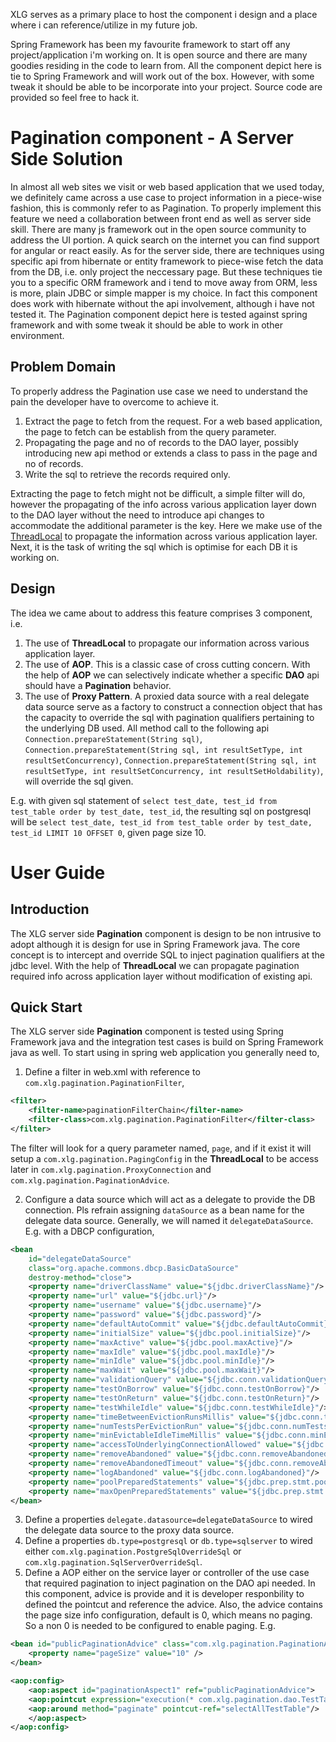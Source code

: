 XLG serves as a primary place to host the component i design and a place where i can reference/utilize in my future job.

Spring Framework has been my favourite framework to start off any project/application i'm working on. It is open source and there are many goodies residing in the code to learn from. All the component depict here is tie to Spring Framework and will work out of the box. However, with some tweak it should be able to be incorporate into your project. Source code are provided so feel free to hack it.

# Pagination component - A Server Side Solution
In almost all web sites we visit or web based application that we used today, we definitely came across a use case to project information in a piece-wise fashion, this is commonly refer to as Pagination. To properly implement this feature we need a collaboration between front end as well as server side skill. There are many js framework out in the open source community to address the UI portion. A quick search on the internet you can find support for angular or react easily. As for the server side, there are techniques using specific api from hibernate or entity framework to piece-wise fetch the data from the DB, i.e. only project the neccessary page. But these techniques tie you to a specific ORM framework and i tend to move away from ORM, less is more, plain JDBC or simple mapper is my choice. In fact this component does work with hibernate without the api involvement, although i have not tested it. The Pagination component depict here is tested against spring framework and with some tweak it should be able to work in other environment.

## Problem Domain
To properly address the Pagination use case we need to understand the pain the developer have to overcome to achieve it.
1. Extract the page to fetch from the request. For a web based application, the page to fetch can be establish from the query parameter.
2. Propagating the page and no of records to the DAO layer, possibly introducing new api method or extends a class to pass in the page and no of records.
3. Write the sql to retrieve the records required only.

Extracting the page to fetch might not be difficult, a simple filter will do, however the propagating of the info across various application layer down to the DAO layer without the need to introduce api changes to accommodate the additional parameter is the key. Here we make use of the [ThreadLocal](http://tutorials.jenkov.com/java-concurrency/threadlocal.html) to propagate the information across various application layer. Next, it is the task of writing the sql which is optimise for each DB it is working on.

## Design
The idea we came about to address this feature comprises 3 component, i.e.
1. The use of __ThreadLocal__ to propagate our information across various application layer.
2. The use of __AOP__. This is a classic case of cross cutting concern. With the help of __AOP__ we can selectively indicate whether a specific __DAO__ api should have a __Pagination__ behavior.
3. The use of __Proxy Pattern__. A proxied data source with a real delegate data source serve as a factory to construct a connection object that has the capacity to override the sql with pagination qualifiers pertaining to the underlying DB used. All method call to the following api  `Connection.prepareStatement(String sql)`, `Connection.prepareStatement(String sql, int resultSetType, int resultSetConcurrency)`, `Connection.prepareStatement(String sql, int resultSetType, int resultSetConcurrency, int resultSetHoldability)`, will override the sql given. 

E.g. with given sql statement of `select test_date, test_id from test_table order by test_date, test_id`, the resulting sql on postgresql will be `select test_date, test_id from test_table order by test_date, test_id LIMIT 10 OFFSET 0`, given page size 10.

# User Guide
## Introduction
The XLG server side __Pagination__ component is design to be non intrusive to adopt although it is design for use in Spring Framework java. The core concept is to intercept and override SQL to inject pagination qualifiers at the jdbc level. With the help of __ThreadLocal__ we can propagate pagination required info across application layer without modification of existing api.

## Quick Start
The XLG server side __Pagination__ component is tested using Spring Framework java and the integration test cases is build on Spring Framework java as well. To start using in spring web application you generally need to,
1. Define a filter in web.xml with reference to `com.xlg.pagination.PaginationFilter`,
```XML
<filter>
    <filter-name>paginationFilterChain</filter-name>
    <filter-class>com.xlg.pagination.PaginationFilter</filter-class>
</filter>
```
The filter will look for a query parameter named, `page`, and if it exist it will setup a `com.xlg.pagination.PagingConfig` in the __ThreadLocal__ to be access later in `com.xlg.pagination.ProxyConnection` and `com.xlg.pagination.PaginationAdvice`.

2. Configure a data source which will act as a delegate to provide the DB connection. Pls refrain assigning `dataSource` as a bean name for the delegate data source. Generally, we will named it `delegateDataSource`. E.g. with a DBCP configuration,
```XML
<bean 
    id="delegateDataSource" 
    class="org.apache.commons.dbcp.BasicDataSource" 
    destroy-method="close">
    <property name="driverClassName" value="${jdbc.driverClassName}"/>
    <property name="url" value="${jdbc.url}"/>
    <property name="username" value="${jdbc.username}"/>
    <property name="password" value="${jdbc.password}"/>
    <property name="defaultAutoCommit" value="${jdbc.defaultAutoCommit}"/>
    <property name="initialSize" value="${jdbc.pool.initialSize}"/>
    <property name="maxActive" value="${jdbc.pool.maxActive}"/>
    <property name="maxIdle" value="${jdbc.pool.maxIdle}"/>
    <property name="minIdle" value="${jdbc.pool.minIdle}"/>
    <property name="maxWait" value="${jdbc.pool.maxWait}"/>
    <property name="validationQuery" value="${jdbc.conn.validationQuery}"/>
    <property name="testOnBorrow" value="${jdbc.conn.testOnBorrow}"/>
    <property name="testOnReturn" value="${jdbc.conn.testOnReturn}"/>
    <property name="testWhileIdle" value="${jdbc.conn.testWhileIdle}"/>
    <property name="timeBetweenEvictionRunsMillis" value="${jdbc.conn.timeBetweenEvictionRunsMillis}"/>
    <property name="numTestsPerEvictionRun" value="${jdbc.conn.numTestsPerEvictionRun}"/>
    <property name="minEvictableIdleTimeMillis" value="${jdbc.conn.minEvictableIdleTimeMillis}"/>
    <property name="accessToUnderlyingConnectionAllowed" value="${jdbc.conn.accessToUnderlyingConnectionAllowed}"/>
    <property name="removeAbandoned" value="${jdbc.conn.removeAbandoned}"/>
    <property name="removeAbandonedTimeout" value="${jdbc.conn.removeAbandonedTimeout}"/>
    <property name="logAbandoned" value="${jdbc.conn.logAbandoned}"/>
    <property name="poolPreparedStatements" value="${jdbc.prep.stmt.poolPreparedStatements}"/>
    <property name="maxOpenPreparedStatements" value="${jdbc.prep.stmt.maxOpenPreparedStatements}"/>
</bean>
  ```

3. Define a properties `delegate.datasource=delegateDataSource` to wired the delegate data source to the proxy data source.
4. Define a properties `db.type=postgresql` or `db.type=sqlserver` to wired either `com.xlg.pagination.PostgreSqlOverrideSql` or `com.xlg.pagination.SqlServerOverrideSql`.
5. Define a AOP either on the service layer or controller of the use case that required pagination to inject pagination on the DAO api needed. In this component, advice is provide and it is developer responbility to defined the pointcut and reference the advice. Also, the advice contains the page size info configuration, default is 0, which means no paging. So a non 0 is needed to be configured to enable paging. E.g.
```XML
<bean id="publicPaginationAdvice" class="com.xlg.pagination.PaginationAdvice">
    <property name="pageSize" value="10" />
</bean>

<aop:config>
    <aop:aspect id="paginationAspect1" ref="publicPaginationAdvice">
	<aop:pointcut expression="execution(* com.xlg.pagination.dao.TestTableDao.getAllTestTable(..))" id="selectAllTestTable"/>
	<aop:around method="paginate" pointcut-ref="selectAllTestTable"/>
    </aop:aspect>
</aop:config>
```
